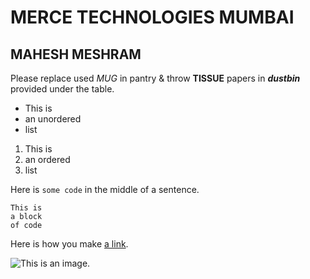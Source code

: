 # MERCE TECHNOLOGIES MUMBAI

## MAHESH MESHRAM

Please replace used *MUG* in pantry
& throw **TISSUE** papers in ***dustbin*** provided under the table.

- This is
- an unordered
- list

1. This is
2. an ordered
3. list

Here is `some code` in the middle of a sentence.

```
This is
a block
of code
```

Here is how you make [a link](https://www.wikipedia.org/).

![This is an image.](Home/Pictures/pexels-photo-346735.jpeg)

